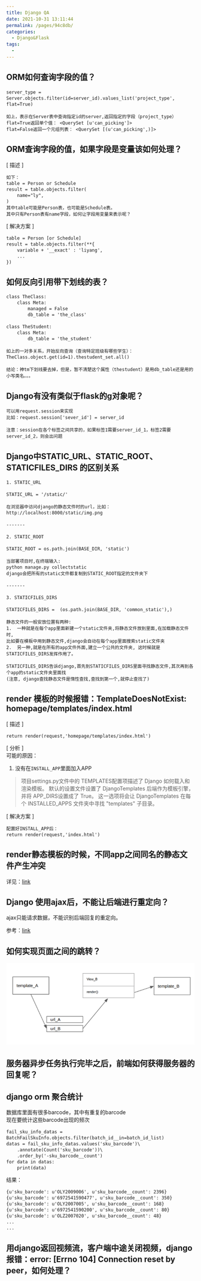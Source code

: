 ```yaml
---
title: Django QA
date: 2021-10-31 13:11:44
permalink: /pages/94c8db/
categories:
  - Django&Flask
tags:
  - 
---
```

## ORM如何查询字段的值？
```
server_type = Server.objects.filter(id=server_id).values_list('project_type', flat=True)

如上，表示在Server表中查询指定id的server,返回指定的字段（project_type）
flat=True返回单个值： <QuerySet [u'can_picking']>
flat=False返回一个元组列表： <QuerySet [(u'can_picking',)]>
```
## ORM查询字段的值，如果字段是变量该如何处理？
[ 描述 ]  
```
如下：
table = Person or Schedule
result = table.objects.filter(
    name="ly",
)
其中table可能是Person表，也可能是Schedule表。
其中只有Person表有name字段，如何让字段用变量来表示呢？

```  
[ 解决方案 ]  
```
table = Person [or Schedule]
result = table.objects.filter(**{
    variable + '__exact' : 'liyang',
    ...
})
```

## 如何反向引用带下划线的表？
```
class TheClass:
    class Meta:
        managed = False
        db_table = 'the_class'

class TheStudent:
    class Meta:
        db_table = 'the_student'

如上的一对多关系，开始反向查询（查询特定班级有哪些学生）：
TheClass.object.get(id=1).thestudent_set.all()

结论：神tm下划线要去掉，但是，暂不清楚这个属性（thestudent）是用db_table还是用的小写类名。。。
```
## Django有没有类似于flask的g对象呢？
```
可以用request.session来实现
比如：request.session['sever_id'] = server_id

注意：session在各个标签之间共享的，如果标签1需要server_id_1，标签2需要server_id_2，则会出问题
```
## Django中STATIC_URL、STATIC_ROOT、STATICFILES_DIRS 的区别关系
```
1. STATIC_URL

STATIC_URL = '/static/'

在浏览器中访问django的静态文件时的url，比如：
http://localhost:8000/static/img.png

-------

2. STATIC_ROOT

STATIC_ROOT = os.path.join(BASE_DIR, 'static')

当部署项目时,在终端输入:
python manage.py collectstatic
django会把所有的static文件都复制到STATIC_ROOT指定的文件夹下

-------

3. STATICFILES_DIRS

STATICFILES_DIRS =  (os.path.join(BASE_DIR, 'common_static'),)

静态文件的一般安放位置有两种:
1.  一种就是在每个app里面新建一个static文件夹,将静态文件放到里面,在加载静态文件时,
比如要在模板中用到静态文件,django会自动在每个app里面搜索static文件夹
2.  另一种,就是在所有的app文件外面,建立一个公共的文件夹, 这时候就是STATICFILES_DIRS发挥作用了。

STATICFILES_DIRS告诉django,首先到STATICFILES_DIRS里面寻找静态文件,其次再到各个app的static文件夹里面找
(注意, django查找静态文件是惰性查找,查找到第一个,就停止查找了)
```
## render 模板的时候报错：TemplateDoesNotExist: homepage/templates/index.html
[ 描述 ]  
```
return render(request,'homepage/templates/index.html')
```
[ 分析 ]  
可能的原因：  
1. 没有在`INSTALL_APP`里面加入APP  

> 项目settings.py文件中的 TEMPLATES配置项描述了 Django 如何载入和渲染模板。
默认的设置文件设置了 DjangoTemplates 后端作为模板引擎，并将 APP_DIRS设置成了 True。
这一选项将会让 DjangoTemplates 在每个 INSTALLED_APPS 文件夹中寻找 "templates" 子目录。

[ 解决方案 ]  
```
配置好INSTALL_APP后：
return render(request,'index.html')
```
## render静态模板的时候，不同app之间同名的静态文件产生冲突
详见：[link](https://blog.csdn.net/qq_41714308/article/details/104979694)

## Django 使用ajax后，不能让后端进行重定向？

ajax只能请求数据，不能识别后端回复的重定向。

参考：[link](https://www.jianshu.com/p/4dc63638acab)

## 如何实现页面之间的跳转？
![](../.vuepress/public/assets/dj-001.png)

## 服务器异步任务执行完毕之后，前端如何获得服务器的回复呢？

## django orm 聚合统计
数据库里面有很多barcode，其中有重复的barcode  
现在要统计这些barcode出现的频次
```
fail_sku_info_datas = BatchFailSkuInfo.objects.filter(batch_id__in=batch_id_list)
datas = fail_sku_info_datas.values('sku_barcode')\
    .annotate(Count('sku_barcode'))\
    .order_by('-sku_barcode__count')
for data in datas:
    print(data)
```
结果：  
```
{u'sku_barcode': u'OLY2009006', u'sku_barcode__count': 2396}
{u'sku_barcode': u'6972541590477', u'sku_barcode__count': 350}
{u'sku_barcode': u'OLY2007005', u'sku_barcode__count': 168}
{u'sku_barcode': u'6972541590200', u'sku_barcode__count': 80}
{u'sku_barcode': u'OLZ2007020', u'sku_barcode__count': 48}
...
...
```

## 用django返回视频流，客户端中途关闭视频，django报错：error: [Errno 104] Connection reset by peer，如何处理？
